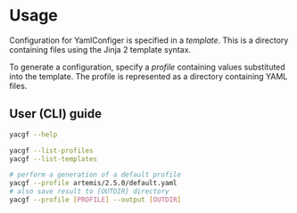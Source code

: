 # Usage

Configuration for YamlConfiger is specified in a *template*.
This is a directory containing files using the Jinja 2 template syntax.

To generate a configuration, specify a *profile* containing values substituted into the template.
The profile is represented as a directory containing YAML files.

## User (CLI) guide

```bash
yacgf --help

yacgf --list-profiles
yacgf --list-templates

# perform a generation of a default profile
yacgf --profile artemis/2.5.0/default.yaml
# also save result to [OUTDIR] directory
yacgf --profile [PROFILE] --output [OUTDIR]
```

